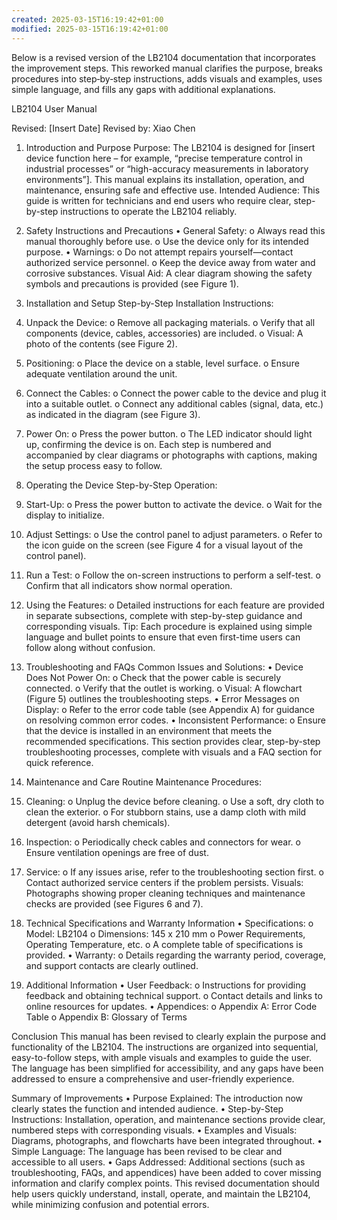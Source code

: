 ```yaml
---
created: 2025-03-15T16:19:42+01:00
modified: 2025-03-15T16:19:42+01:00
---
```


Below is a revised version of the LB2104 documentation that incorporates the improvement steps. This reworked manual clarifies the purpose, breaks procedures into step‐by‐step instructions, adds visuals and examples, uses simple language, and fills any gaps with additional explanations.
 
LB2104 User Manual


Revised: [Insert Date]
Revised by: Xiao Chen
 
1. Introduction and Purpose
Purpose:
The LB2104 is designed for [insert device function here – for example, “precise temperature control in industrial processes” or “high-accuracy measurements in laboratory environments”]. This manual explains its installation, operation, and maintenance, ensuring safe and effective use.
Intended Audience:
This guide is written for technicians and end users who require clear, step-by-step instructions to operate the LB2104 reliably.
 
2. Safety Instructions and Precautions
•	General Safety: 
o	Always read this manual thoroughly before use.
o	Use the device only for its intended purpose.
•	Warnings: 
o	Do not attempt repairs yourself—contact authorized service personnel.
o	Keep the device away from water and corrosive substances.
Visual Aid:
A clear diagram showing the safety symbols and precautions is provided (see Figure 1).
 
3. Installation and Setup
Step-by-Step Installation Instructions:
1.	Unpack the Device:
o	Remove all packaging materials.
o	Verify that all components (device, cables, accessories) are included.
o	Visual: A photo of the contents (see Figure 2).
2.	Positioning:
o	Place the device on a stable, level surface.
o	Ensure adequate ventilation around the unit.
3.	Connect the Cables:
o	Connect the power cable to the device and plug it into a suitable outlet.
o	Connect any additional cables (signal, data, etc.) as indicated in the diagram (see Figure 3).
4.	Power On:
o	Press the power button.
o	The LED indicator should light up, confirming the device is on.
Each step is numbered and accompanied by clear diagrams or photographs with captions, making the setup process easy to follow.
 
4. Operating the Device
Step-by-Step Operation:
1.	Start-Up:
o	Press the power button to activate the device.
o	Wait for the display to initialize.
2.	Adjust Settings:
o	Use the control panel to adjust parameters.
o	Refer to the icon guide on the screen (see Figure 4 for a visual layout of the control panel).
3.	Run a Test:
o	Follow the on-screen instructions to perform a self-test.
o	Confirm that all indicators show normal operation.
4.	Using the Features:
o	Detailed instructions for each feature are provided in separate subsections, complete with step-by-step guidance and corresponding visuals.
Tip: Each procedure is explained using simple language and bullet points to ensure that even first-time users can follow along without confusion.
 
5. Troubleshooting and FAQs
Common Issues and Solutions:
•	Device Does Not Power On:
o	Check that the power cable is securely connected.
o	Verify that the outlet is working.
o	Visual: A flowchart (Figure 5) outlines the troubleshooting steps.
•	Error Messages on Display:
o	Refer to the error code table (see Appendix A) for guidance on resolving common error codes.
•	Inconsistent Performance:
o	Ensure that the device is installed in an environment that meets the recommended specifications.
This section provides clear, step-by-step troubleshooting processes, complete with visuals and a FAQ section for quick reference.
 
6. Maintenance and Care
Routine Maintenance Procedures:
1.	Cleaning:
o	Unplug the device before cleaning.
o	Use a soft, dry cloth to clean the exterior.
o	For stubborn stains, use a damp cloth with mild detergent (avoid harsh chemicals).
2.	Inspection:
o	Periodically check cables and connectors for wear.
o	Ensure ventilation openings are free of dust.
3.	Service:
o	If any issues arise, refer to the troubleshooting section first.
o	Contact authorized service centers if the problem persists.
Visuals: Photographs showing proper cleaning techniques and maintenance checks are provided (see Figures 6 and 7).
 
7. Technical Specifications and Warranty Information
•	Specifications:
o	Model: LB2104
o	Dimensions: 145 x 210 mm
o	Power Requirements, Operating Temperature, etc.
o	A complete table of specifications is provided.
•	Warranty:
o	Details regarding the warranty period, coverage, and support contacts are clearly outlined.
 
8. Additional Information
•	User Feedback:
o	Instructions for providing feedback and obtaining technical support.
o	Contact details and links to online resources for updates.
•	Appendices:
o	Appendix A: Error Code Table
o	Appendix B: Glossary of Terms
 
Conclusion
This manual has been revised to clearly explain the purpose and functionality of the LB2104. The instructions are organized into sequential, easy-to-follow steps, with ample visuals and examples to guide the user. The language has been simplified for accessibility, and any gaps have been addressed to ensure a comprehensive and user-friendly experience.
 
Summary of Improvements
•	Purpose Explained: The introduction now clearly states the function and intended audience.
•	Step-by-Step Instructions: Installation, operation, and maintenance sections provide clear, numbered steps with corresponding visuals.
•	Examples and Visuals: Diagrams, photographs, and flowcharts have been integrated throughout.
•	Simple Language: The language has been revised to be clear and accessible to all users.
•	Gaps Addressed: Additional sections (such as troubleshooting, FAQs, and appendices) have been added to cover missing information and clarify complex points.
This revised documentation should help users quickly understand, install, operate, and maintain the LB2104, while minimizing confusion and potential errors.
